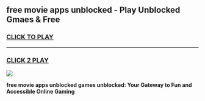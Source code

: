 
## free movie apps unblocked - Play Unblocked Gmaes & Free
<h3>
<a href="https://news.freeplayer.one?title=free_movie_apps_unblocked&ref=16F">CLICK TO PLAY</a></h3>
<hr>

<h3>
<a href="https://news.freeplayer.one?title=free_movie_apps_unblocked&ref=16F">CLICK 2 PLAY</a>
  
</h3>

<a href="https://news.freeplayer.one?title=free_movie_apps_unblocked&ref=16F/"><img src="https://clearcache.store/games.png"></a>


**free movie apps unblocked games unblocked: Your Gateway to Fun and Accessible Online Gaming**
